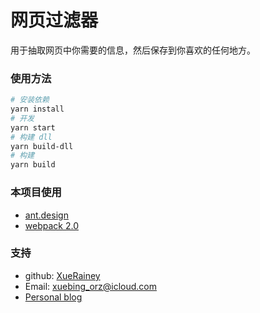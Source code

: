 # 网页过滤器

用于抽取网页中你需要的信息，然后保存到你喜欢的任何地方。

### 使用方法

```bash
# 安装依赖
yarn install
# 开发
yarn start
# 构建 dll
yarn build-dll
# 构建
yarn build
```

### 本项目使用

- [ant.design](https://ant.design/)
- [webpack 2.0](http://webpack.js.org/)


### 支持

- github: [XueRainey](https://github.com/XueRainey)
- Email: [xuebing_orz@icloud.com](mailto:xuebing_orz@icloud.com)
- [Personal blog](http://www.rainey.space/)

